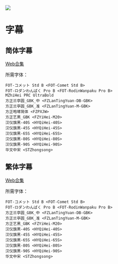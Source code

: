 ![](Eizouken_poster.png)

# 字幕

## 简体字幕

[Web合集](Eizouken_Web_CHS.7z)

所需字体：
```
FOT-コメット Std B <FOT-Comet Std B>
FOT-ロダンわんぱく Pro B <FOT-RodinWanpaku Pro B>
MZhiHei PRC UltraBold
方正兰亭圆_GBK_中 <FZLanTingYuan-DB-GBK>
方正兰亭圆_GBK_准 <FZLanTingYuan-M-GBK>
方正咆哮简体 <FZPXJW>
方正艺黑_GBK <FZYiHei-M20>
汉仪旗黑-40S <HYQiHei-40S>
汉仪旗黑-45S <HYQiHei-45S>
汉仪旗黑-65S <HYQiHei-65S>
汉仪旗黑-80S <HYQiHei-80S>
汉仪旗黑-90S <HYQiHei-90S>
华文中宋 <STZhongsong>
```

## 繁体字幕

[Web合集](Eizouken_Web_CHT.7z)

所需字体：
```
FOT-コメット Std B <FOT-Comet Std B>
FOT-ロダンわんぱく Pro B <FOT-RodinWanpaku Pro B>
方正兰亭圆_GBK_中 <FZLanTingYuan-DB-GBK>
方正兰亭圆_GBK_准 <FZLanTingYuan-M-GBK>
方正艺黑_GBK <FZYiHei-M20>
汉仪旗黑-40S <HYQiHei-40S>
汉仪旗黑-45S <HYQiHei-45S>
汉仪旗黑-65S <HYQiHei-65S>
汉仪旗黑-80S <HYQiHei-80S>
汉仪旗黑-90S <HYQiHei-90S>
华文中宋 <STZhongsong>
```